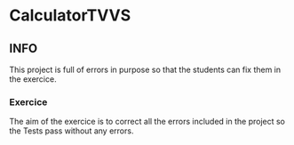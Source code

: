 # CalculatorTVVS

## INFO
This project is full of errors in purpose so that the students can fix them in the exercice.
### Exercice
The aim of the exercice is to correct all the errors included in the project so the Tests pass without any errors.
